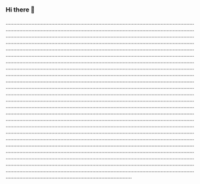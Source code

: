 ### Hi there 👋

...................................................................................................................................................................................................................................................................................................................................................................................................................................................................................................................................................................................................................................................................................................................................................................................................................................................................................................................................................................................................................................................................................................................................................................................................................................................................................................................................................................................................................................................................................................................................................................................................................................................................................................................................................................................................................................................................................................................................................................................................................................................................................................................................................................................................................................................................................................................................................................................................................................................................................................................................................................................................................................................................................................................................................................................................................................................................................................................................................................................................................................................................................................................................................................................